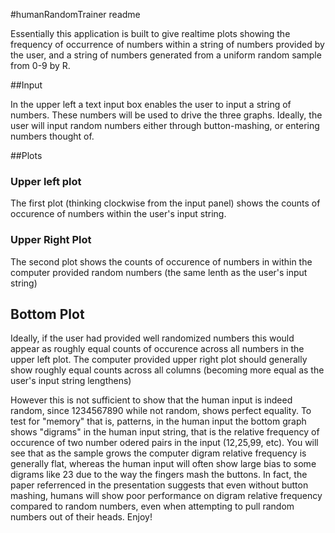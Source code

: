 #humanRandomTrainer readme

Essentially this application is built to give realtime plots showing the frequency of occurrence of numbers within a string of numbers provided by the user, and a string of numbers generated from a uniform random sample from 0-9 by R. 

##Input

In the upper left a text input box enables the user to input a string of numbers. These numbers will be used to drive the three graphs. Ideally, the user will input random numbers either through button-mashing, or entering numbers thought of.

##Plots

### Upper left plot

The first plot (thinking clockwise from the input panel) shows the counts of occurence of numbers within the user's input string.

### Upper Right Plot

The second plot shows the counts of occurence of numbers in within the computer provided random numbers (the same lenth as the user's input string)

## Bottom Plot

Ideally, if the user had provided well randomized numbers this would appear as roughly equal counts of occurence across all numbers in the upper left plot. The computer provided upper right plot should generally show roughly equal counts across all columns (becoming more equal as the user's input string lengthens)

However this is not sufficient to show that the human input is indeed random, since 1234567890 while not random, shows perfect equality. To test for "memory" that is, patterns, in the human input the bottom graph shows "digrams" in the human input string, that is the relative frequency of occurence of two number odered pairs in the input (12,25,99, etc). You will see that as the sample grows the computer digram relative frequency is generally flat, whereas the human input will often show large bias to some digrams like 23 due to the way the fingers mash the buttons. In fact, the paper referrenced in the presentation suggests that even without button mashing, humans will show poor performance on digram relative frequency compared to random numbers, even when attempting to pull random numbers out of their heads. Enjoy!